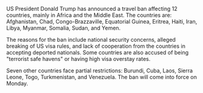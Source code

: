 US President Donald Trump has announced a travel ban affecting 12 countries, mainly in Africa and the Middle East. The countries are: Afghanistan, Chad, Congo-Brazzaville, Equatorial Guinea, Eritrea, Haiti, Iran, Libya, Myanmar, Somalia, Sudan, and Yemen. 

The reasons for the ban include national security concerns, alleged breaking of US visa rules, and lack of cooperation from the countries in accepting deported nationals. Some countries are also accused of being "terrorist safe havens" or having high visa overstay rates.

Seven other countries face partial restrictions: Burundi, Cuba, Laos, Sierra Leone, Togo, Turkmenistan, and Venezuela. The ban will come into force on Monday.
